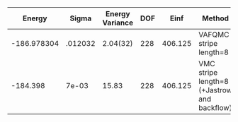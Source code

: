 | Energy      | Sigma   | Energy Variance | DOF | Einf    | Method                                       | Reference |
|-------------|---------|-----------------|-----|---------|----------------------------------------------|-----------|
| -186.978304 | .012032 | 2.04(32)        | 228 | 406.125 | VAFQMC stripe length=8                       | [paper](https://journals.aps.org/prb/abstract/10.1103/PhysRevB.107.115133) [code](git-scm.sissa.it:TurboLattice/HST_AAD/example/16x16/U8/stripel8doping1su8pp/b1.3n/pbc) |
| -184.398    | 7e-03   | 15.83           | 228 | 406.125 | VMC stripe length=8 (+Jastrow and backflow)  | [code](https://github.com/varbench/methods/blob/main/scripts/Hubbard/square_256_P_114_8/VMC-uniform/vmc_hubbard.sh) |
